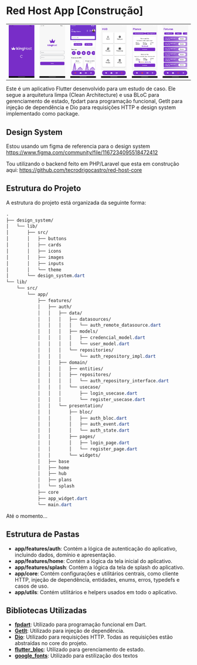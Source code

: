 # Red Host App [Construção]


<table>
  <tr>
    <td><img src="./design_system/assets/images/splash.png" alt="Splash Page" style="width:200px;"/></td>
    <td><img src="./design_system/assets/images/login.png" alt="Login Page" style="width:200px;"/></td>
    <td><img src="./design_system/assets/images/home.png" alt="Home Page" style="width:200px;"/></td>
    <td><img src="./design_system/assets/images/hub.png" alt="Hub Page" style="width:200px;"/></td>
    <td><img src="./design_system/assets/images/plans2.png" alt="Plans Page" style="width:200px;"/></td>
    <td><img src="./design_system/assets/images/faturas.png" alt="Invoice Page" style="width:200px;"/></td>
  </tr>
</table>


Este é um aplicativo Flutter desenvolvido para um estudo de caso. Ele segue a arquitetura limpa (Clean Architecture) e usa BLoC para gerenciamento de estado, fpdart para programação funcional, GetIt para injeção de dependência e Dio para requisições HTTP e design system implementado como package.

## Design System
Estou usando um figma de referencia para o design system
https://www.figma.com/community/file/1167234095518472412

Tou utilizando o backend feito em PHP/Laravel que esta em construção aqui:
https://github.com/tecrodrigocastro/red-host-core

## Estrutura do Projeto
A estrutura do projeto está organizada da seguinte forma: <br>
```css
.
├── design_system/
│   └── lib/
│       ├── src/
│       │   ├── buttons
│       │   ├── cards
│       │   ├── icons
│       │   ├── images
│       │   ├── inputs
│       │   └── theme
│       └── design_system.dart
└── lib/
    └── src/
        └── app/
            ├── features/
            │   ├── auth/
            │   │   ├── data/
            │   │   │   ├── datasources/
            │   │   │   │   └── auth_remote_datasource.dart
            │   │   │   ├── models/
            │   │   │   │   ├── credencial_model.dart
            │   │   │   │   └── user_model.dart
            │   │   │   └── repositories/
            │   │   │       └── auth_repository_impl.dart
            │   │   ├── domain/
            │   │   │   ├── entities/
            │   │   │   ├── repositores/
            │   │   │   │   └── auth_repository_interface.dart
            │   │   │   └── usecase/
            │   │   │       ├── login_usecase.dart
            │   │   │       └── register_usecase.dart
            │   │   └── presentation/
            │   │       ├── bloc/
            │   │       │   ├── auth_bloc.dart
            │   │       │   ├── auth_event.dart
            │   │       │   └── auth_state.dart
            │   │       ├── pages/
            │   │       │   ├── login_page.dart
            │   │       │   └── register_page.dart
            │   │       └── widgets/
            │   ├── base
            │   ├── home
            │   ├── hub
            │   ├── plans
            │   └── splash
            ├── core
            ├── app_widget.dart
            └── main.dart
```
Até o momento...

## Estrutura de Pastas

- **app/features/auth**: Contém a lógica de autenticação do aplicativo, incluindo dados, domínio e apresentação.
- **app/features/home**: Contém a lógica da tela inicial do aplicativo.
- **app/features/splash**: Contém a lógica da tela de splash do aplicativo.
- **app/core**: Contém configurações e utilitários centrais, como cliente HTTP, injeção de dependência, entidades, enums, erros, typedefs e casos de uso.
- **app/utils**: Contém utilitários e helpers usados em todo o aplicativo.

## Bibliotecas Utilizadas
- **[fpdart](https://pub.dev/packages/fpdart)**: Utilizado para programação funcional em Dart.
- **[GetIt](https://pub.dev/packages/get_it)**: Utilizado para injeção de dependência.
- **[Dio](https://pub.dev/packages/dio)**: Utilizado para requisições HTTP. Todas as requisições estão abstraídas no core do projeto.
- **[flutter_bloc](https://pub.dev/packages/flutter_bloc)**: Utilizado para gerenciamento de estado.
- **[google_fonts](https://pub.dev/packages/google_fonts)**: Utilizado para estilização dos textos

